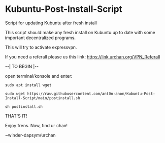 # Kubuntu-Post-Install-Script
Script for updating Kubuntu after fresh install

This script should make any fresh install on Kubuntu up to date with some important decentralized programs.

This will try to activate expressvpn.

If you need a referall please us this link:
https://link.urchan.org/VPN_Referall

--| TO BEGIN |--

open terminal/konsole and enter:

`sudo apt install wget`

`sudo wget https://raw.githubusercontent.com/ant0n-anon/Kubuntu-Post-Install-Script/main/postinstall.sh`

`sh postinstall.sh`

THAT'S IT!

Enjoy frens.
Now, find ur chan!

~winder-dapsym/urchan
